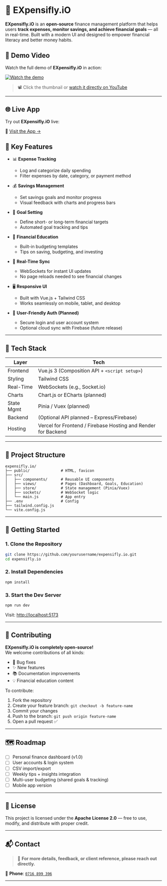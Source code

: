 # 💸 EXpensifly.iO

**EXpensifly.iO** is an **open-source** finance management platform that helps users **track expenses, monitor savings, and achieve financial goals** — all in real-time. Built with a modern UI and designed to empower financial literacy and better money habits.

## 🎥 Demo Video

Watch the full demo of **EXpensifly.iO** in action:

[![Watch the demo](https://img.youtube.com/vi/DTBvnghURds/0.jpg)](https://youtube.com/shorts/DTBvnghURds?feature=share)

> 📽️ Click the thumbnail or [watch it directly on YouTube](https://youtube.com/shorts/DTBvnghURds?feature=share)

---

## 🌐 Live App

Try out **EXpensifly.iO** live:

🔗 [Visit the App →](https://e-xpensefly-i-o.vercel.app/)


## 🌟 Key Features

- 📊 **Expense Tracking**
  - Log and categorize daily spending
  - Filter expenses by date, category, or payment method

- 💰 **Savings Management**
  - Set savings goals and monitor progress
  - Visual feedback with charts and progress bars

- 🎯 **Goal Setting**
  - Define short- or long-term financial targets
  - Automated goal tracking and tips

- 🧠 **Financial Education**
  - Built-in budgeting templates
  - Tips on saving, budgeting, and investing

- 🔁 **Real-Time Sync**
  - WebSockets for instant UI updates
  - No page reloads needed to see financial changes

- 🖥️ **Responsive UI**
  - Built with Vue.js + Tailwind CSS
  - Works seamlessly on mobile, tablet, and desktop

- 🔐 **User-Friendly Auth (Planned)**
  - Secure login and user account system
  - Optional cloud sync with Firebase (future release)

---

## 🔧 Tech Stack

| Layer       | Tech                                 |
|-------------|--------------------------------------|
| Frontend    | Vue.js 3 (Composition API + `<script setup>`) |
| Styling     | Tailwind CSS                         |
| Real-Time   | WebSockets (e.g., Socket.io)         |
| Charts      | Chart.js or ECharts (planned)        |
| State Mgmt  | Pinia / Vuex (planned)               |
| Backend     | (Optional API planned – Express/Firebase) |
| Hosting     | Vercel for Frontend / Firebase Hosting  and Render for Backend           |

---

## 📂 Project Structure

```
expensifly.io/
├── public/              # HTML, favicon
├── src/
│   ├── components/      # Reusable UI components
│   ├── views/           # Pages (Dashboard, Goals, Education)
│   ├── store/           # State management (Pinia/Vuex)
│   ├── sockets/         # WebSocket logic
│   └── main.js          # App entry
├── .env                 # Config
├── tailwind.config.js
└── vite.config.js
```

---

## 🚀 Getting Started

### 1. Clone the Repository

```bash
git clone https://github.com/yourusername/expensifly.io.git
cd expensifly.io
```

### 2. Install Dependencies

```bash
npm install
```

### 3. Start the Dev Server

```bash
npm run dev
```

Visit: [http://localhost:5173](http://localhost:5173)

---



## 🤝 Contributing

**EXpensifly.iO is completely open-source!**  
We welcome contributions of all kinds:

- 🐛 Bug fixes  
- ✨ New features  
- 📚 Documentation improvements  
- 💡 Financial education content  

To contribute:

1. Fork the repository  
2. Create your feature branch: `git checkout -b feature-name`  
3. Commit your changes  
4. Push to the branch: `git push origin feature-name`  
5. Open a pull request ✅  

---

## 🗺️ Roadmap

- [ ] Personal finance dashboard (v1.0)
- [ ] User accounts & login system
- [ ] CSV import/export
- [ ] Weekly tips + insights integration
- [ ] Multi-user budgeting (shared goals & tracking)
- [ ] Mobile app version

---

## 📜 License

This project is licensed under the **Apache License 2.0** — free to use, modify, and distribute with proper credit.


---

## 📬 Contact

> 💬 **For more details, feedback, or client reference, please reach out directly.**

📱 **Phone**: [`0716 899 396`](tel:+254716899396) 

---

